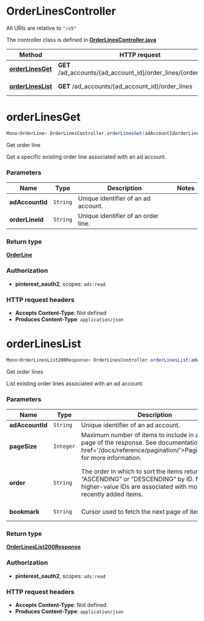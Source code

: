 # OrderLinesController

All URIs are relative to `"/v5"`

The controller class is defined in **[OrderLinesController.java](../../src/main/java/org/openapitools/controller/OrderLinesController.java)**

Method | HTTP request | Description
------------- | ------------- | -------------
[**orderLinesGet**](#orderLinesGet) | **GET** /ad_accounts/{ad_account_id}/order_lines/{order_line_id} | Get order line
[**orderLinesList**](#orderLinesList) | **GET** /ad_accounts/{ad_account_id}/order_lines | Get order lines

<a id="orderLinesGet"></a>
# **orderLinesGet**
```java
Mono<OrderLine> OrderLinesController.orderLinesGet(adAccountIdorderLineId)
```

Get order line

Get a specific existing order line associated with an ad account.

### Parameters
Name | Type | Description  | Notes
------------- | ------------- | ------------- | -------------
**adAccountId** | `String` | Unique identifier of an ad account. |
**orderLineId** | `String` | Unique identifier of an order line. |

### Return type
[**OrderLine**](../../docs/models/OrderLine.md)

### Authorization
* **pinterest_oauth2**, scopes: `ads:read`

### HTTP request headers
 - **Accepts Content-Type**: Not defined
 - **Produces Content-Type**: `application/json`

<a id="orderLinesList"></a>
# **orderLinesList**
```java
Mono<OrderLinesList200Response> OrderLinesController.orderLinesList(adAccountIdpageSizeorderbookmark)
```

Get order lines

List existing order lines associated with an ad account.

### Parameters
Name | Type | Description  | Notes
------------- | ------------- | ------------- | -------------
**adAccountId** | `String` | Unique identifier of an ad account. |
**pageSize** | `Integer` | Maximum number of items to include in a single page of the response. See documentation on &lt;a href&#x3D;&#39;/docs/reference/pagination/&#39;&gt;Pagination&lt;/a&gt; for more information. | [optional parameter] [default to `25`]
**order** | `String` | The order in which to sort the items returned: “ASCENDING” or “DESCENDING” by ID. Note that higher-value IDs are associated with more-recently added items. | [optional parameter] [enum: `ASCENDING`, `DESCENDING`]
**bookmark** | `String` | Cursor used to fetch the next page of items | [optional parameter]

### Return type
[**OrderLinesList200Response**](../../docs/models/OrderLinesList200Response.md)

### Authorization
* **pinterest_oauth2**, scopes: `ads:read`

### HTTP request headers
 - **Accepts Content-Type**: Not defined
 - **Produces Content-Type**: `application/json`

